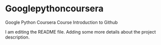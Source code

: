 # Googlepythoncoursera
Google Python Coursera Course Introduction to Github

I am editing the README file. Adding some more details about the project description.
